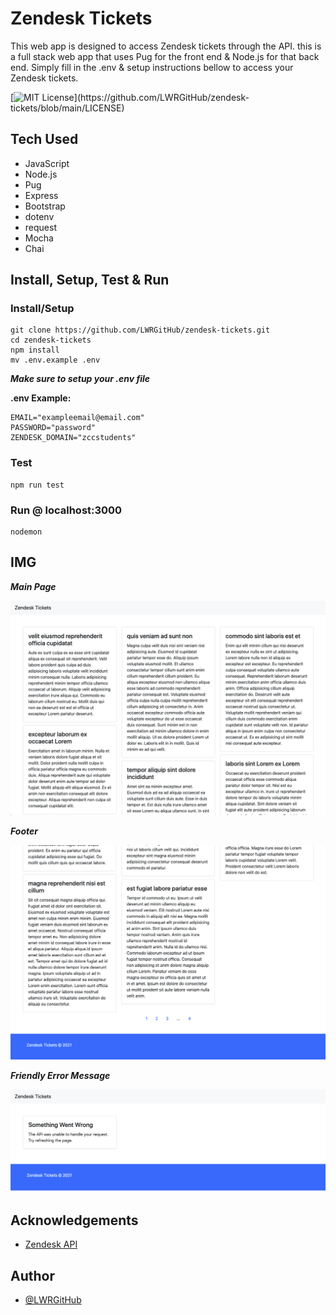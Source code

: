 # Zendesk Tickets
This web app is designed to access Zendesk tickets through the API. this is a full stack web app that uses Pug for the front end & Node.js for that back end. Simply fill in the .env & setup instructions bellow to access your Zendesk tickets.

[![MIT License](https://img.shields.io/apm/l/atomic-design-ui.svg?)](https://github.com/LWRGitHub/zendesk-tickets/blob/main/LICENSE)


## Tech Used
- JavaScript
- Node.js
- Pug
- Express
- Bootstrap
- dotenv
- request
- Mocha
- Chai


## Install, Setup, Test & Run

### Install/Setup
```
git clone https://github.com/LWRGitHub/zendesk-tickets.git
cd zendesk-tickets
npm install
mv .env.example .env
```
***Make sure to setup your .env file***

**.env Example:**

```
EMAIL="exampleemail@email.com"
PASSWORD="password"
ZENDESK_DOMAIN="zccstudents"
```

### Test

```
npm run test
```

### Run @ localhost:3000

```
nodemon
```

## IMG

***Main Page***

<img alt="Index page of the Zendesk ticket site. The image has Zendesk tickets & A title bar." src="https://raw.githubusercontent.com/LWRGitHub/zendesk-tickets/main/public/img/index-pg-top.png" />

***Footer***

<img alt="Footer of the Zendesk ticket site. This image has a footer with a copyright, it displays Zendesk tickets and navigation links to the other pages." src="https://raw.githubusercontent.com/LWRGitHub/zendesk-tickets/main/public/img/index-pg-bottom.png" />

***Friendly Error Message***

<img alt="Friendly error message that appears when failure to connect to API happens. It shows the error message where the ticket info would go, The page has a title bar and footer with a copyright." src="https://raw.githubusercontent.com/LWRGitHub/zendesk-tickets/main/public/img/friendly-err-msg.png" />


## Acknowledgements

 - [Zendesk API](https://developer.zendesk.com/api-reference/ticketing/tickets/tickets/)

## Author

- [@LWRGitHub](https://github.com/LWRGitHub)

